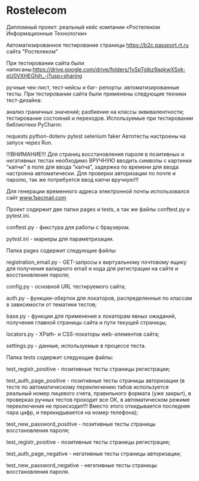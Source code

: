 # Rostelecom

Дипломный проект: реальный кейс компании «Ростелеком Информационные Технологии»

Автоматизированное тестирование страницы https://b2c.passport.rt.ru сайта "Ростелеком"

При тестировании сайта были написаны:https://drive.google.com/drive/folders/1ySpTgibz9apkwXSxk-pU0VXHEGhjh_-j?usp=sharing

ручные чек-лист, тест-кейсы и баг- репорты:
автоматизированные тесты.
При тестировании сайта были применены следующие техники тест-дизайна:

анализ граничных значений;
разбиение на классы эквивалентности;
тестирование состояний и переходов.
Используемые при тестировании библиотеки PyCharm:

requests
python-dotenv
pytest
selenium
faker
Автотесты настроены на запуск через Run.

!!!ВНИМАНИЕ!!!
Для страниц восстановления пароля в позитивных и негативных тестах необходимо ВРУЧНУЮ вводить символы с картинки “капчи” в поле для ввода “капча”, задержка по времени для ввода настроена автоматически. Для проверки авторизации по почте и паролю, так же потребуется ввод капчи вручную!!!

Для генерации временного адреса электронной почты использовался сайт www.1secmail.com

Проект содержит две папки pages и tests, а так же файлы conftest.py и pytest.ini.

conftest.py - фикстура для работы с браузером.

pytest.ini - маркеры для параметризации.

Папка pages содержит следующие файлы:

registration_email.py - GET-запросы к виртуальному почтовому ящику для получения валидного email и кода для регистрации на сайте и восстановления пароля;

config.py - основной URL тестируемого сайта;

auth.py - функции-обертки для локаторов, распределенные по классам в зависимости от тематики тестов;

base.py - функции для применения к локаторам явных ожиданий, получения главной страницы сайта и пути текущей страницы;

locators.py - XPath- и CSS-локаторы web-элементов сайта;

settings.py - данные, используемые в процессе теста.

Папка tests содержит следующие файлы:

test_registr_positive - позитивные тесты страницы регистрации;

test_auth_page_positive - позитивные тесты страницы авторизации (в тесте по автоматическому переключению табов используется реальный номер лицевого счета, правильного формата (уже закрыт), в проверках ручных тестов проходит все ОК, в автоматическом режиме переключения не происходит!!! Вместо этого откидывается последняя пара цифр, и перекидывается на номер телефона);

test_new_password_positive - позитивные тесты страницы восстановления пароля;

test_registr_positive - позитивные тесты страницы регистрации;

test_auth_page_negative - негативные тесты страницы авторизации;

test_new_password_negative - негативные тесты страницы восстановления пароля.
